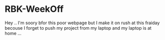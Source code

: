 # RBK-WeekOff
Hey .. I'm soory bfor this poor webpage but I make it on rush at this fraiday becouse I forget to push my project from my laptop and my laptop is at home ... 
